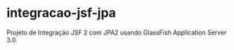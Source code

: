 integracao-jsf-jpa
==================

Projeto de Integração JSF 2 com JPA2 usando GlassFish Application Server 3.0.
